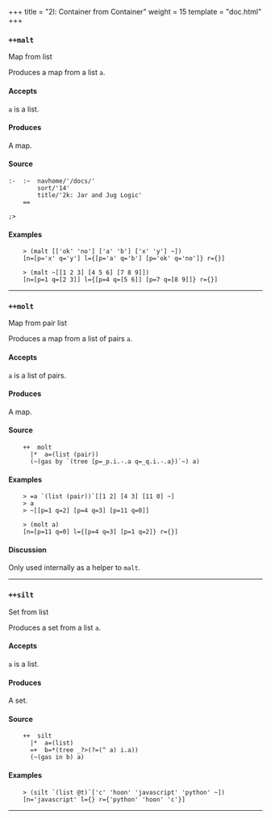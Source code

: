 +++
title = "2l: Container from Container"
weight = 15
template = "doc.html"
+++
### `++malt`

Map from list

Produces a map from a list `a`.

#### Accepts

`a` is a list.

#### Produces

A map.

#### Source

```
:-  :~  navhome/'/docs/'
        sort/'14'
        title/'2k: Jar and Jug Logic'
    ==

;>
```

#### Examples

```
    > (malt [['ok' 'no'] ['a' 'b'] ['x' 'y'] ~])
    [n=[p='x' q='y'] l={[p='a' q='b'] [p='ok' q='no']} r={}]

    > (malt ~[[1 2 3] [4 5 6] [7 8 9]])
    [n=[p=1 q=[2 3]] l={[p=4 q=[5 6]] [p=7 q=[8 9]]} r={}]
```

---
### `++molt`

Map from pair list

Produces a map from a list of pairs `a`.

#### Accepts

`a` is a list of pairs.

#### Produces

A map.

#### Source

```
    ++  molt
      |*  a=(list (pair))
      (~(gas by `(tree [p=_p.i.-.a q=_q.i.-.a})`~) a)
```

#### Examples

```
    > =a `(list (pair))`[[1 2] [4 3] [11 0] ~]
    > a
    > ~[[p=1 q=2] [p=4 q=3] [p=11 q=0]]

    > (molt a)
    [n=[p=11 q=0] l={[p=4 q=3] [p=1 q=2]} r={}]
```

#### Discussion

Only used internally as a helper to `malt`.

---
### `++silt`

Set from list

Produces a set from a list `a`.

#### Accepts

`a` is a list.

#### Produces

A set.

#### Source

```
    ++  silt
      |*  a=(list)
      =+  b=*(tree _?>(?=(^ a) i.a))
      (~(gas in b) a)
```

#### Examples

```
    > (silt `(list @t)`['c' 'hoon' 'javascript' 'python' ~])
    [n='javascript' l={} r={'python' 'hoon' 'c'}]
```

---

